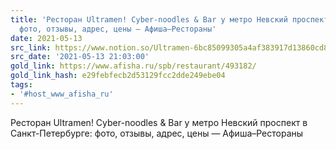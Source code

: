 ```yaml
---
title: 'Ресторан Ultramen! Cyber-noodles & Bar у метро Невский проспект в Санкт-Петербурге:
  фото, отзывы, адрес, цены — Афиша–Рестораны'
date: 2021-05-13
src_link: https://www.notion.so/Ultramen-6bc85099305a4af383917d13860cd848
src_date: '2021-05-13 21:03:00'
gold_link: https://www.afisha.ru/spb/restaurant/493182/
gold_link_hash: e29febfecb2d53129fcc2dde249ebe04
tags:
- '#host_www_afisha_ru'
---
```



Ресторан Ultramen! Cyber-noodles & Bar у метро Невский проспект в Санкт-Петербурге: фото, отзывы, адрес, цены — Афиша–Рестораны
